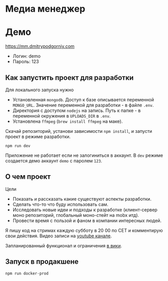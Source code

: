 # Медиа менеджер

# Демо

https://mm.dmitrypodgorniy.com

- Логин: demo
- Пароль: 123

## Как запустить проект для разработки

Для локального запуска нужно
- Установленная `mongodb`. Доступ к базе описывается переменной `MONGO_URL`. Значение переменной для разработки - в файле `.env`.
- Директория с доступом `nodejs` на запись. Путь к папке - в переменной окружения в `UPLOADS_DIR` в `.env`.
- Установлена `ffmpeg` (`brew install ffmpeg` на маке).

Скачай репозиторий, установи зависимости `npm install`, и запусти проект в режиме разработки. 

```
npm run dev
```
Приложение не работает если не залогиниться в аккаунт. В `dev` режиме создается демо аккаунт `demo` с паролем `123`.

## О чем проект

Цели

- Показать и рассказать какие существуют аспекты разработки.
- Сделать что-то что буду использовать сам.
- Исследовать новые идеи и подходы к разработке (клиент-сервер моно репозиторий, глобальный моно-стейт на mobx итд).
- Провести время с пользой и фаном в компании интересных людей.

Я пишу код на стримах каждую субботу в 20 00 по CET и комментирую свои действия. Видео записи на [youtube канале](https://www.youtube.com/channel/UC4Cy-f6UNntUavvx8rtC1zQ).

Запланированный функционал и ограничения [в вики](https://github.com/podgorniy/media-manager/wiki).

## Запуск в продакшене

```
npm run docker-prod
```
